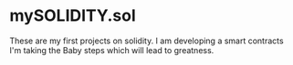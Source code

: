 # mySOLIDITY.sol
These are my first projects on solidity.
I am developing a smart contracts
I'm taking the Baby steps which will lead to greatness.
